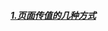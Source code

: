 ##### [1.页面传值的几种方式](https://github.com/zonezs/iOS/blob/master/%E9%A1%B5%E9%9D%A2%E4%BC%A0%E5%80%BC.md)
